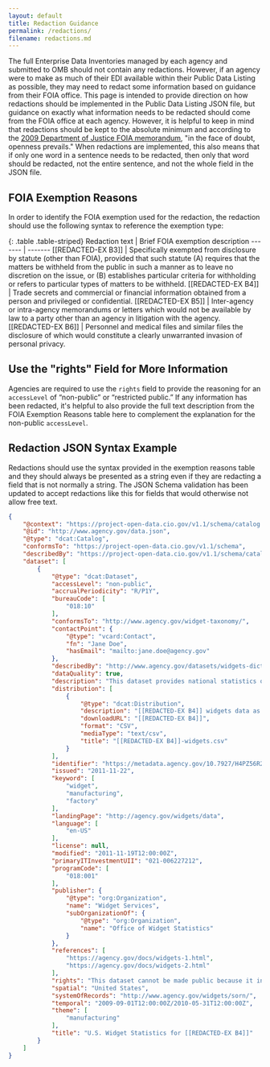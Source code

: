 ```yaml
---
layout: default
title: Redaction Guidance
permalink: /redactions/
filename: redactions.md
---
```


The full Enterprise Data Inventories managed by each agency and submitted to OMB should not contain any redactions. However, if an agency were to make as much of their EDI available within their Public Data Listing as possible, they may need to redact some information based on guidance from their FOIA office. This page is intended to provide direction on how redactions should be implemented in the Public Data Listing JSON file, but guidance on exactly what information needs to be redacted should come from the FOIA office at each agency. However, it is helpful to keep in mind that redactions should be kept to the absolute minimum and according to the [2009 Department of Justice FOIA memorandum](http://www.justice.gov/sites/default/files/ag/legacy/2009/06/24/foia-memo-march2009.pdf), "in the face of doubt, openness prevails." When redactions are implemented, this also means that if only one word in a sentence needs to be redacted, then only that word should be redacted, not the entire sentence, and not the whole field in the JSON file.

## FOIA Exemption Reasons

In order to identify the FOIA exemption used for the redaction, the redaction should use the following syntax to reference the exemption type:

{: .table .table-striped}
Redaction text       | Brief FOIA exemption description
-------              | -------
[[REDACTED-EX B3]]   | Specifically exempted from disclosure by statute (other than FOIA), provided that such statute (A) requires that the matters be withheld from the public in such a manner as to leave no discretion on the issue, or (B) establishes particular criteria for withholding or refers to particular types of matters to be withheld.
[[REDACTED-EX B4]]   | Trade secrets and commercial or financial information obtained from a person and privileged or confidential.
[[REDACTED-EX B5]]   | Inter-agency or intra-agency memorandums or letters which would not be available by law to a party other than an agency in litigation with the agency.
[[REDACTED-EX B6]]   | Personnel and medical files and similar files the disclosure of which would constitute a clearly unwarranted invasion of personal privacy.


## Use the "rights" Field for More Information
Agencies are required to use the `rights` field to provide the reasoning for an `accessLevel` of “non-public” or “restricted public.” If any information has been redacted, it's helpful to also provide the full text description from the FOIA Exemption Reasons table here to complement the explanation for the non-public `accessLevel`.


## Redaction JSON Syntax Example

Redactions should use the syntax provided in the exemption reasons table and they should always be presented as a string even if they are redacting a field that is not normally a string. The JSON Schema validation has been updated to accept redactions like this for fields that would otherwise not allow free text. 

~~~json
{
    "@context": "https://project-open-data.cio.gov/v1.1/schema/catalog.jsonld",
    "@id": "http://www.agency.gov/data.json",
    "@type": "dcat:Catalog",    
    "conformsTo": "https://project-open-data.cio.gov/v1.1/schema", 
    "describedBy": "https://project-open-data.cio.gov/v1.1/schema/catalog.json",
    "dataset": [
        {
            "@type": "dcat:Dataset",
            "accessLevel": "non-public", 
            "accrualPeriodicity": "R/P1Y", 
            "bureauCode": [
                "018:10"
            ],
            "conformsTo": "http://www.agency.gov/widget-taxonomy/",
            "contactPoint": {
                "@type": "vcard:Contact",
                "fn": "Jane Doe", 
                "hasEmail": "mailto:jane.doe@agency.gov"
            }, 
            "describedBy": "http://www.agency.gov/datasets/widgets-dictionary.html", 
            "dataQuality": true, 
            "description": "This dataset provides national statistics on the production of widgets for [[REDACTED-EX B4]]", 
            "distribution": [
                {
                    "@type": "dcat:Distribution",
                    "description": "[[REDACTED-EX B4]] widgets data as a CSV file", 
                    "downloadURL": "[[REDACTED-EX B4]]", 
                    "format": "CSV", 
                    "mediaType": "text/csv", 
                    "title": "[[REDACTED-EX B4]]-widgets.csv"
                }
            ], 
            "identifier": "https://metadata.agency.gov/10.7927/H4PZ56R2", 
            "issued": "2011-11-22", 
            "keyword": [
                "widget", 
                "manufacturing", 
                "factory"
            ], 
            "landingPage": "http://agency.gov/widgets/data", 
            "language": [
                "en-US"
            ], 
            "license": null, 
            "modified": "2011-11-19T12:00:00Z", 
            "primaryITInvestmentUII": "021-006227212", 
            "programCode": [
                "018:001"
            ], 
            "publisher": {
                "@type": "org:Organization",
                "name": "Widget Services", 
                "subOrganizationOf": {
                    "@type": "org:Organization",
                    "name": "Office of Widget Statistics"                    
                }
            }, 
            "references": [
                "https://agency.gov/docs/widgets-1.html", 
                "https://agency.gov/docs/widgets-2.html"
            ], 
            "rights": "This dataset cannot be made public because it includes trade secrets and commercial or financial information obtained from a person and is privileged or confidential.", 
            "spatial": "United States", 
            "systemOfRecords": "http://www.agency.gov/widgets/sorn/", 
            "temporal": "2009-09-01T12:00:00Z/2010-05-31T12:00:00Z", 
            "theme": [
                "manufacturing"
            ], 
            "title": "U.S. Widget Statistics for [[REDACTED-EX B4]]"
        }
    ]
}
~~~
